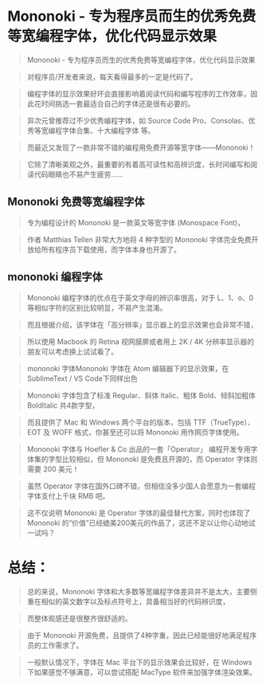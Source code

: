 # Mononoki - 专为程序员而生的优秀免费等宽编程字体，优化代码显示效果

> Mononoki - 专为程序员而生的优秀免费等宽编程字体，优化代码显示效果

> 对程序员/开发者来说，每天看得最多的一定是代码了。

> 编程字体的显示效果好坏会直接影响着阅读代码和编写程序的工作效率，因此花时间挑选一套最适合自己的字体还是很有必要的。

> 异次元曾推荐过不少优秀编程字体，如 Source Code Pro、Consolas、优秀等宽编程字体合集、十大编程字体 等。

> 而最近又发现了一款非常不错的编程用免费开源等宽字体——Mononoki！

> 它除了清晰美观之外，最重要的有着高可读性和高辨识度，长时间编写和阅读代码眼睛也不易产生疲劳……

## Mononoki 免费等宽编程字体

> 专为编程设计的 Mononoki 是一款英文等宽字体 (Monospace Font)，

> 作者 Matthias Tellen 非常大方地将 4 种字型的 Mononoki 字体完全免费开放给所有程序员下载使用，而字体本身也开源了。

## mononoki 编程字体

> Mononoki 编程字体的优点在于英文字母的辨识率很高，对于 L、1、o、0 等相似字符的区别比较明显，不易产生混淆。

> 而且根据介绍，该字体在「高分辨率」显示器上的显示效果也会非常不错，

> 所以使用 Macbook 的 Retina 视网膜屏或者用上 2K / 4K 分辨率显示器的朋友可以考虑换上试试看了。

> mononoki 字体Mononoki 字体在 Atom 编辑器下的显示效果，在 SublimeText / VS Code下同样出色

> Mononoki 字体包含了标准 Regular、斜体 Italic、粗体 Bold、倾斜加粗体 BoldItalic 共4款字型，

> 而且提供了 Mac 和 Windows 两个平台的版本，包括 TTF（TrueType）、EOT 及 WOFF 格式，你甚至还可以将 Mononoki 用作网页字体使用。

> Mononoki 字体与 Hoefler & Co 出品的一套「Operator」 编程开发专用字体集的字型比较相似，但 Mononoki 是免费且开源的，而 Operator 字体则需要 200 美元！

> 虽然 Operator 字体在国外口碑不错，但相信没多少国人会愿意为一套编程字体支付上千块 RMB 吧。

> 这不仅说明 Mononoki 是 Operator 字体的最佳替代方案，同时也体现了 Mononoki 的“价值”已经媲美200美元的作品了，这还不足以让你心动地试一试吗？

# 总结：

> 总的来说，Mononoki 字体和大多数等宽编程字体差异并不是太大，主要侧重在相似的英文数字以及标点符号上，具备相当好的代码辨识度，

> 而整体观感还是很整齐很舒适的。

> 由于 Mononoki 开源免费，且提供了4种字重，因此已经能很好地满足程序员的工作需求了。

> 一般默认情况下，字体在 Mac 平台下的显示效果会比较好，在 Windows 下如果感觉不够满意，可以尝试搭配 MacType 软件来加强字体渲染效果。
